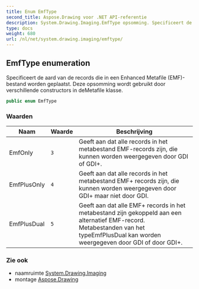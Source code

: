 ```yaml
---
title: Enum EmfType
second_title: Aspose.Drawing voor .NET API-referentie
description: System.Drawing.Imaging.EmfType opsomming. Specificeert de aard van de records die in een Enhanced Metafile EMFbestand worden geplaatst. Deze opsomming wordt gebruikt door verschillende constructors in deMetafile klasse.
type: docs
weight: 680
url: /nl/net/system.drawing.imaging/emftype/
---
```

## EmfType enumeration

Specificeert de aard van de records die in een Enhanced Metafile (EMF)-bestand worden geplaatst. Deze opsomming wordt gebruikt door verschillende constructors in deMetafile klasse.

```csharp
public enum EmfType
```

### Waarden

| Naam | Waarde | Beschrijving |
| --- | --- | --- |
| EmfOnly | `3` | Geeft aan dat alle records in het metabestand EMF-records zijn, die kunnen worden weergegeven door GDI of GDI+. |
| EmfPlusOnly | `4` | Geeft aan dat alle records in het metabestand EMF+ records zijn, die kunnen worden weergegeven door GDI+ maar niet door GDI. |
| EmfPlusDual | `5` | Geeft aan dat alle EMF+ records in het metabestand zijn gekoppeld aan een alternatief EMF-record. Metabestanden van het typeEmfPlusDual kan worden weergegeven door GDI of door GDI+. |

### Zie ook

* naamruimte [System.Drawing.Imaging](../../system.drawing.imaging/)
* montage [Aspose.Drawing](../../)


